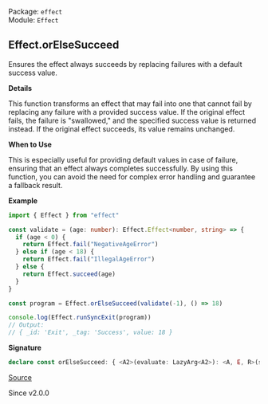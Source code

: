 Package: `effect`<br />
Module: `Effect`<br />

## Effect.orElseSucceed

Ensures the effect always succeeds by replacing failures with a default
success value.

**Details**

This function transforms an effect that may fail into one that cannot fail by
replacing any failure with a provided success value. If the original effect
fails, the failure is "swallowed," and the specified success value is
returned instead. If the original effect succeeds, its value remains
unchanged.

**When to Use**

This is especially useful for providing default values in case of failure,
ensuring that an effect always completes successfully. By using this
function, you can avoid the need for complex error handling and guarantee a
fallback result.

**Example**

```ts
import { Effect } from "effect"

const validate = (age: number): Effect.Effect<number, string> => {
  if (age < 0) {
    return Effect.fail("NegativeAgeError")
  } else if (age < 18) {
    return Effect.fail("IllegalAgeError")
  } else {
    return Effect.succeed(age)
  }
}

const program = Effect.orElseSucceed(validate(-1), () => 18)

console.log(Effect.runSyncExit(program))
// Output:
// { _id: 'Exit', _tag: 'Success', value: 18 }
```

**Signature**

```ts
declare const orElseSucceed: { <A2>(evaluate: LazyArg<A2>): <A, E, R>(self: Effect<A, E, R>) => Effect<A2 | A, never, R>; <A, E, R, A2>(self: Effect<A, E, R>, evaluate: LazyArg<A2>): Effect<A | A2, never, R>; }
```

[Source](https://github.com/Effect-TS/effect/tree/main/packages/effect/src/Effect.ts#L11468)

Since v2.0.0
